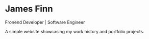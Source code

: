 # James Finn
Fronend Developer | Software Engineer

A simple website showcasing my work history and portfolio projects.